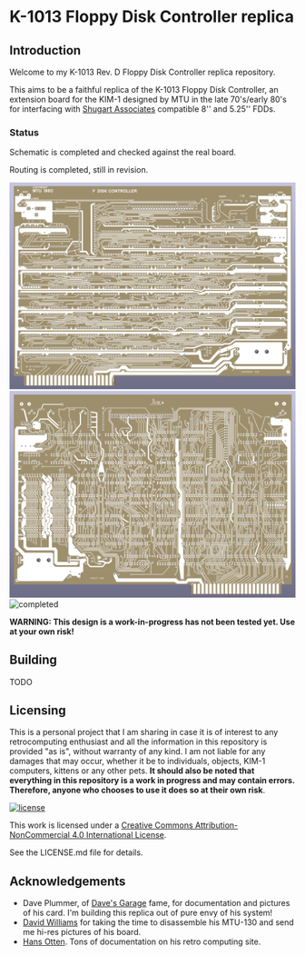 # K-1013 Floppy Disk Controller replica

## Introduction

Welcome to my K-1013 Rev. D Floppy Disk Controller replica repository.

This aims to be a faithful replica of the K-1013 Floppy Disk Controller, an extension board for the KIM-1 designed by MTU in the late 70's/early 80's for interfacing with [Shugart Associates](https://en.wikipedia.org/wiki/Shugart_Associates) compatible 8'' and 5.25'' FDDs.

### Status

Schematic is completed and checked against the real board.

Routing is completed, still in revision.

![front](https://github.com/eduardocasino/k-1013-floppy-disk-controller-replica/blob/main/images/k-1013-floppy-controller-replica-front.png?raw=true)
![back](https://github.com/eduardocasino/k-1013-floppy-disk-controller-replica/blob/main/images/k-1013-floppy-controller-replica-back.png?raw=true)
![completed](https://github.com/eduardocasino/k-1013-floppy-disk-controller-replica/blob/main/images/k-1013-floppy-controller-replica.png?raw=true)


**WARNING: This design is a work-in-progress has not been tested yet. Use at your own risk!**

## Building

TODO

## Licensing

This is a personal project that I am sharing in case it is of interest to any retrocomputing enthusiast and all the information in this repository is provided "as is", without warranty of any kind. I am not liable for any damages that may occur, whether it be to individuals, objects, KIM-1 computers, kittens or any other pets. **It should also be noted that everything in this repository is a work in progress and may contain errors. Therefore, anyone who chooses to use it does so at their own risk**.

[![license](https://i.creativecommons.org/l/by-nc/4.0/88x31.png)](http://creativecommons.org/licenses/by-nc/4.0/)

This work is licensed under a [Creative Commons Attribution-NonCommercial 4.0 International License](http://creativecommons.org/licenses/by-nc/4.0/).

See the LICENSE.md file for details.

## Acknowledgements

* Dave Plummer, of [Dave's Garage](https://www.youtube.com/@DavesGarage) fame, for documentation and pictures of his card. I'm building this replica out of pure envy of his system!
* [David Williams](https://www.trailingedge.com/) for taking the time to disassemble his MTU-130 and send me hi-res pictures of his board.
* [Hans Otten](http://retro.hansotten.nl). Tons of documentation on his retro computing site.
